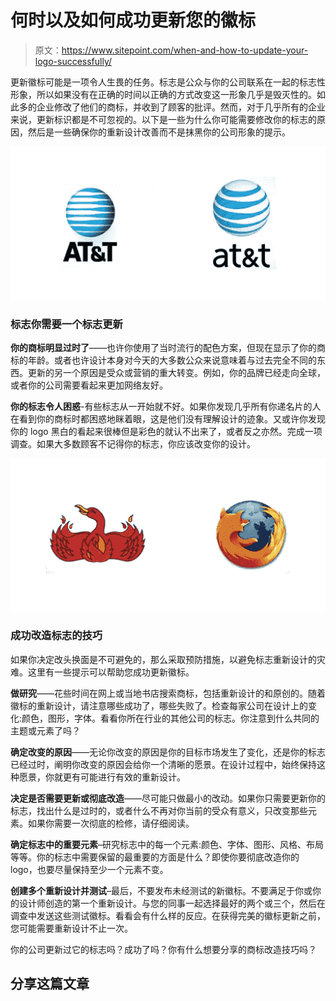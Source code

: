 # 何时以及如何成功更新您的徽标

> 原文：<https://www.sitepoint.com/when-and-how-to-update-your-logo-successfully/>

更新徽标可能是一项令人生畏的任务。标志是公众与你的公司联系在一起的标志性形象，所以如果没有在正确的时间以正确的方式改变这一形象几乎是毁灭性的。如此多的企业修改了他们的商标，并收到了顾客的批评。然而，对于几乎所有的企业来说，更新标识都是不可忽视的。以下是一些为什么你可能需要修改你的标志的原因，然后是一些确保你的重新设计改善而不是抹黑你的公司形象的提示。

[![](img/58e6eb0fbbbf5c63a6a076988ded93f4.png)](https://www.sitepoint.com/wp-content/uploads/2012/01/att.jpg)

### 标志你需要一个标志更新

**你的商标明显过时了**——也许你使用了当时流行的配色方案，但现在显示了你的商标的年龄。或者也许设计本身对今天的大多数公众来说意味着与过去完全不同的东西。更新的另一个原因是受众或营销的重大转变。例如，你的品牌已经走向全球，或者你的公司需要看起来更加网络友好。

**你的标志令人困惑**-有些标志从一开始就不好。如果你发现几乎所有你递名片的人在看到你的商标时都困惑地眯着眼，这是他们没有理解设计的迹象。又或许你发现你的 logo 黑白的看起来很棒但是彩色的就认不出来了，或者反之亦然。完成一项调查。如果大多数顾客不记得你的标志，你应该改变你的设计。

[![](img/4bf49a0679f685492f56c1ad5b558602.png)](https://www.sitepoint.com/wp-content/uploads/2012/01/firefox.jpg)

### 成功改造标志的技巧

如果你决定改头换面是不可避免的，那么采取预防措施，以避免标志重新设计的灾难。这里有一些提示可以帮助您成功更新徽标。

**做研究**——花些时间在网上或当地书店搜索商标，包括重新设计的和原创的。随着徽标的重新设计，请注意哪些成功了，哪些失败了。检查每家公司在设计上的变化:颜色，图形，字体。看看你所在行业的其他公司的标志。你注意到什么共同的主题或元素了吗？

**确定改变的原因**——无论你改变的原因是你的目标市场发生了变化，还是你的标志已经过时，阐明你改变的原因会给你一个清晰的愿景。在设计过程中，始终保持这种愿景，你就更有可能进行有效的重新设计。

**决定是否需要更新或彻底改造**——尽可能只做最小的改动。如果你只需要更新你的标志，找出什么是过时的，或者什么不再对你当前的受众有意义，只改变那些元素。如果你需要一次彻底的检修，请仔细阅读。

**确定标志中的重要元素**–研究标志中的每一个元素:颜色、字体、图形、风格、布局等等。你的标志中需要保留的最重要的方面是什么？即使你要彻底改造你的 logo，也要尽量保持至少一个元素不变。

**创建多个重新设计并测试**–最后，不要发布未经测试的新徽标。不要满足于你或你的设计师创造的第一个重新设计。与您的同事一起选择最好的两个或三个，然后在调查中发送这些测试徽标。看看会有什么样的反应。在获得完美的徽标更新之前，您可能需要重新设计不止一次。

你的公司更新过它的标志吗？成功了吗？你有什么想要分享的商标改造技巧吗？

## 分享这篇文章